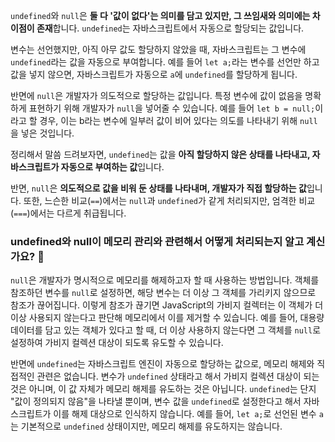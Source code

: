 `undefined`와 `null`은 **둘 다 '값이 없다'는 의미를 담고 있지만, 그 쓰임새와 의미에는 차이점이 존재**합니다. `undefined`는 자바스크립트에서 자동으로 할당되는 값입니다.

변수는 선언했지만, 아직 아무 값도 할당하지 않았을 때, 자바스크립트는 그 변수에 `undefined`라는 값을 자동으로 부여합니다. 예를 들어 `let a;`라는 변수를 선언만 하고 값을 넣지 않으면, 자바스크립트가 자동으로 `a`에 `undefined`를 할당하게 됩니다.

반면에 `null`은 개발자가 의도적으로 할당하는 값입니다. 특정 변수에 값이 없음을 명확하게 표현하기 위해 개발자가 `null`을 넣어줄 수 있습니다. 예를 들어 `let b = null;`이라고 할 경우, 이는 b라는 변수에 일부러 값이 비어 있다는 의도를 나타내기 위해 `null`을 넣은 것입니다.

정리해서 말씀 드려보자면, `undefined`는 값을 **아직 할당하지 않은 상태를 나타내고, 자바스크립트가 자동으로 부여하는 값**입니다.

반면, `null`은 **의도적으로 값을 비워 둔 상태를 나타내며, 개발자가 직접 할당하는 값**입니다. 또한, 느슨한 비교(`==`)에서는 `null`과 `undefined`가 같게 처리되지만, 엄격한 비교(`===`)에서는 다르게 취급됩니다.

### undefined와 null이 메모리 관리와 관련해서 어떻게 처리되는지 알고 계신가요? 🤔

`null`은 개발자가 명시적으로 메모리를 해제하고자 할 때 사용하는 방법입니다. 객체를 참조하던 변수를 `null`로 설정하면, 해당 변수는 더 이상 그 객체를 가리키지 않으므로 참조가 끊어집니다. 이렇게 참조가 끊기면 JavaScript의 가비지 컬렉터는 이 객체가 더 이상 사용되지 않는다고 판단해 메모리에서 이를 제거할 수 있습니다. 예를 들어, 대용량 데이터를 담고 있는 객체가 있다고 할 때, 더 이상 사용하지 않는다면 그 객체를 `null`로 설정하여 가비지 컬렉션 대상이 되도록 유도할 수 있습니다.

반면에 `undefined`는 자바스크립트 엔진이 자동으로 할당하는 값으로, 메모리 해제와 직접적인 관련은 없습니다. 변수가 `undefined` 상태라고 해서 가비지 컬렉션 대상이 되는 것은 아니며, 이 값 자체가 메모리 해제를 유도하는 것은 아닙니다. `undefined`는 단지 "값이 정의되지 않음"을 나타낼 뿐이며, 변수 값을 `undefined`로 설정한다고 해서 자바스크립트가 이를 해제 대상으로 인식하지 않습니다. 예를 들어, `let a;`로 선언된 변수 `a`는 기본적으로 `undefined` 상태이지만, 메모리 해제를 유도하지는 않습니다. 